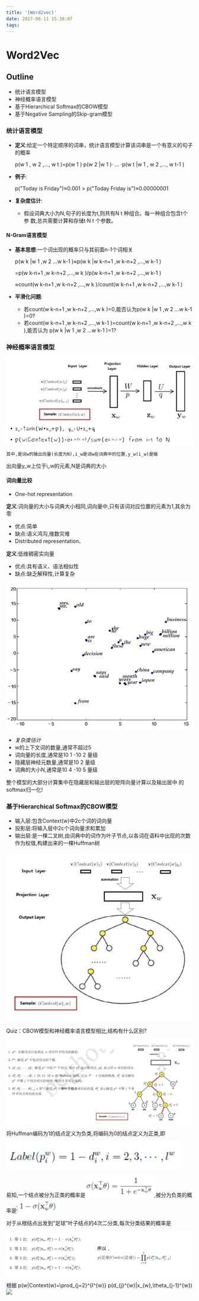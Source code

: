 ```yaml
---
title: '[Word2vec]'
date: 2017-08-11 15:38:07
tags:
---
```


# Word2Vec

## Outline
+ 统计语言模型
+ 神经概率语言模型
+ 基于Hierarchical Softmax的CBOW模型
+ 基于Negative Sampling的Skip-gram模型

### 统计语言模型
+ __定义__:给定一个特定顺序的词串，统计语言模型计算该词串是一个有意义的句子的概率

    p(w 1 , w 2 ,..., w t )=p(w 1 )·p(w 2 |w 1 )· ... ·p(w t |w 1 , w 2 ,..., w t-1 )
+ __例子__:

    p("Today is Friday")≈0.001 > p("Today Friday is")≈0.00000001
+ __复杂度估计__:
  - 假设词典大小为N,句子的长度为t,则共有N t 种组合。每一种组合包含t个参
数,总共需要计算和存储t·N t 个参数。

#### N-Gram语言模型
+ __基本思想__:一个词出现的概率只与其前面n-1个词相关

  p(w k |w 1 ,w 2 ...w k-1 )≈p(w k |w k-n+1 ,w k-n+2 ,...,w k-1 )

  =p(w k-n+1 ,w k-n+2 ,...,w k )/p(w k-n+1 ,w k-n+2 ,...,w k-1 )

  ≈count(w k-n+1 ,w k-n+2 ,...,w k )/count(w k-n+1 ,w k-n+2 ,...,w k-1 )
+ __平滑化问题__:
  - 若count(w k-n+1 ,w k-n+2 ,...,w k )=0,能否认为p(w k |w 1 ,w 2 ...w k-1 )=0?
  - 若count(w k-n+1 ,w k-n+2 ,...,w k-1 )=count(w k-n+1 ,w k-n+2 ,...,w k ),能否认为
p(w k |w 1 ,w 2 ...w k-1 )=1?
### 神经概率语言模型
![alt text](Word2vec/1.png)

    其中,是词w的输出向量(长度为N),i_w是词w在词典中的位置,y_w(i_w)是输
出向量y_w上位于i_w的元素,N是词典的大小
#### 词向量比较
+ One-hot representation

__定义__:词向量的大小与词典大小相同,词向量中,只有该词对应位置的元素为1,其余为零
  - 优点:简单
  - 缺点:语义鸿沟,维数灾难
  - Distributed representation、

__定义__:低维稠密实向量
  - 优点:具有语义、语法相似性
  - 缺点:缺乏解释性,计算复杂

![alt text](Word2vec/2.png)

+ *复杂度估计*
 + w的上下文词的数量,通常不超过5
 + 词向量的长度,通常是10 1 -10 2 量级
 + 隐藏层神经元数量,通常是10 2 量级
 + 词典的大小N,通常是10 4 -10 5 量级

  整个模型的大部分计算集中在隐藏层和输出层的矩阵向量计算以及输出层中
  的softmax归一化!
### 基于Hierarchical Softmax的CBOW模型
+ 输入层:包含Context(w)中2c个词的词向量
+ 投影层:将输入层中2c个词向量求和累加
+ 输出层:是一棵二叉树,由词典中的词作为叶子节点,以各词在语料中出现的次数作为权值,构建出来的一棵Huffman树

![alt text](Word2vec/3.png)

Quiz：CBOW模型和神经概率语言模型相比,结构有什么区别?

![alt text](Word2vec/4.png)

将Huffman编码为1的结点定义为负类,将编码为0的结点定义为正类,即

![alt text](Word2vec/5.png)

易知,一个结点被分为正类的概率是![alt text](Word2vec/6.png),被分为负类的概率是![alt text](Word2vec/7.png)

对于从根结点出发到“足球”叶子结点的4次二分类,每次分类结果的概率是

![alt text](Word2vec/8.png)

根据 p(w|Context(w)=\prod_{j=2}^{l^{w}} p(d_{j}^{w}|x_{w},\theta_{j-1}^{w})
<img src="http://www.forkosh.com/mathtex.cgi? p(w|Context(w)=\prod_{j=2}^{l^{w}} p(d_{j}^{w}|x_{w},\theta_{j-1}^{w})">


